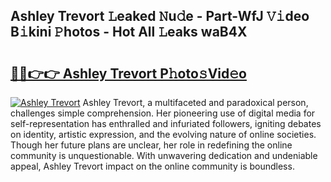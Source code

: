## Ashley Trevort 𝙻eaked 𝙽u𝚍e - Part-WfJ 𝚅𝚒deo B𝚒kini 𝙿hotos - Hot All 𝙻eaks waB4X

# <h2><a href="http://ld3xsyp.urlbe.top/?page=Ashley+Trevort">🔗🔗👉👉 Ashley Trevort P𝚑oto𝚜Vid𝚎o</a></h2>

[![Ashley Trevort](https://i.imgur.com/eBuTRDB.gif)](http://ld3xsyp.urlbe.top/?page=Ashley+Trevort)
Ashley Trevort, a multifaceted and paradoxical person, challenges simple comprehension. Her pioneering use of digital media for self-representation has enthralled and infuriated followers, igniting debates on identity, artistic expression, and the evolving nature of online societies. Though her future plans are unclear, her role in redefining the online community is unquestionable. With unwavering dedication and undeniable appeal, Ashley Trevort impact on the online community is boundless.
